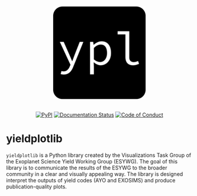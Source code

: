 <p align="center">
  <img width = 250 src="https://raw.githubusercontent.com/coreyspohn/yieldplotlib/main/docs/_static/logo.png" alt="yieldplotlib logo" />
  <br><br>
</p>

<p align="center">
  <a href="https://pypi.org/project/yieldplotlib/"><img src="https://img.shields.io/pypi/v/yieldplotlib.svg?style=flat-square&logo=pypi" alt="PyPI"/></a>
  <a href="https://yieldplotlib.readthedocs.io"><img src="https://readthedocs.org/projects/yieldplotlib/badge/?version=latest&style=flat-square" alt="Documentation Status"/></a>
  <a href="https://github.com/coreyspohn/yieldplotlib/?tab=coc-ov-file"><img src="https://img.shields.io/badge/Contributor%20Covenant-2.1-4baaaa.svg" alt="Code of Conduct"/></a>
</p>
<!-- <a href="https://github.com/coreyspohn/yieldplotlib/actions/workflows/ci.yml/"><img src="https://img.shields.io/github/actions/workflow/status/coreyspohn/yieldplotlib/ci.yml?branch=main&logo=github&style=flat-square" alt="CI"/></a> -->


# yieldplotlib

`yieldplotlib` is a Python library created by the Visualizations Task Group of
the Exoplanet Science Yield Working Group (ESYWG). The goal of this library is
to communicate the results of the ESYWG to the broader community in a clear and
visually appealing way. The library is designed interpret the outputs of yield
codes (AYO and EXOSIMS) and produce publication-quality plots.
